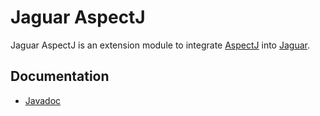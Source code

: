 Jaguar AspectJ
==================
Jaguar AspectJ is an extension module to integrate [AspectJ](http://www.eclipse.org/aspectj/) 
into [Jaguar](https://github.com/eiichiro/jaguar).

Documentation
-------------
* [Javadoc](http://apidocs.eiichiro.org/jaguar-aspectj/)
